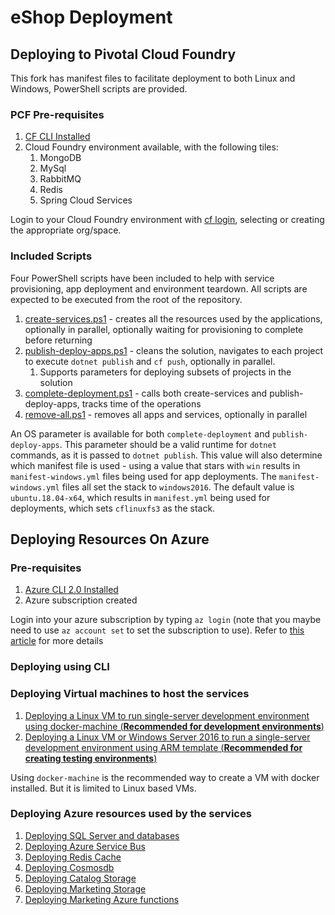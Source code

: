 # eShop Deployment

## Deploying to Pivotal Cloud Foundry

This fork has manifest files to facilitate deployment to both Linux and Windows, PowerShell scripts are provided.

### PCF Pre-requisites

1. [CF CLI Installed](https://docs.cloudfoundry.org/cf-cli/install-go-cli.html)
1. Cloud Foundry environment available, with the following tiles:
    1. MongoDB
    1. MySql
    1. RabbitMQ
    1. Redis
    1. Spring Cloud Services

Login to your Cloud Foundry environment with [cf login](https://docs.cloudfoundry.org/cf-cli/getting-started.html#login), selecting or creating the appropriate org/space.

### Included Scripts

Four PowerShell scripts have been included to help with service provisioning, app deployment and environment teardown. All scripts are expected to be executed from the root of the repository.

1. [create-services.ps1](./pcf/create-services.ps1) - creates all the resources used by the applications, optionally in parallel, optionally waiting for provisioning to complete before returning
1. [publish-deploy-apps.ps1](./pcf/publish-deploy-apps.ps1) - cleans the solution, navigates to each project to execute `dotnet publish` and `cf push`, optionally in parallel.
   1. Supports parameters for deploying subsets of projects in the solution
1. [complete-deployment.ps1](./pcf/complete-deployment.ps1) - calls both create-services and publish-deploy-apps, tracks time of the operations
1. [remove-all.ps1](./pcf/remove-all.ps1) - removes all apps and services, optionally in parallel

An OS parameter is available for both `complete-deployment` and `publish-deploy-apps`. This parameter should be a valid runtime for `dotnet` commands, as it is passed to `dotnet publish`. This value will also determine which manifest file is used - using a value that stars with `win` results in `manifest-windows.yml` files being used for app deployments. The `manifest-windows.yml` files all set the stack to `windows2016`. The default value is `ubuntu.18.04-x64`, which results in `manifest.yml` being used for deployments, which sets `cflinuxfs3` as the stack.

## Deploying Resources On Azure

### Pre-requisites

1. [Azure CLI 2.0 Installed](https://docs.microsoft.com/en-us/cli/azure/install-azure-cli)
2. Azure subscription created

Login into your azure subscription by typing `az login` (note that you maybe need to use `az account set` to set the subscription to use). Refer to [this article](https://docs.microsoft.com/en-us/cli/azure/authenticate-azure-cli) for more details

### Deploying using CLI

### Deploying Virtual machines to host the services

1. [Deploying a Linux VM to run single-server development environment using docker-machine (**Recommended for development environments**)](az/vms/docker-machine.md)
2. [Deploying a Linux VM or Windows Server 2016 to run a single-server development environment using ARM template (**Recommended for creating testing environments**)](az/vms/plain-vm.md)

Using `docker-machine` is the recommended way to create a VM with docker installed. But it is limited to Linux based VMs.

### Deploying Azure resources used by the services

1. [Deploying SQL Server and databases](az/sql/readme.md)
2. [Deploying Azure Service Bus](az/servicebus/readme.md)
3. [Deploying Redis Cache](az/redis/readme.md)
4. [Deploying Cosmosdb](az/cosmos/readme.md)
5. [Deploying Catalog Storage](az/storage/catalog/readme.md)
6. [Deploying Marketing Storage](az/storage/marketing/readme.md)
7. [Deploying Marketing Azure functions](az/azurefunctions/readme.md)
